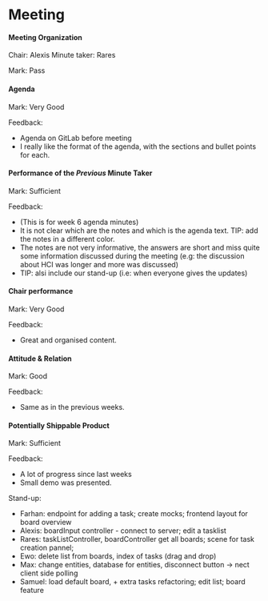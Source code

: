 # Meeting

#### Meeting Organization

Chair: Alexis
Minute taker: Rares

Mark: Pass

#### Agenda 

Mark: Very Good

Feedback: 
* Agenda on GitLab before meeting
* I really like the format of the agenda, with the sections and bullet points for each.

#### Performance of the *Previous* Minute Taker

Mark: Sufficient

Feedback: 
* (This is for week 6 agenda minutes)
* It is not clear which are the notes and which is the agenda text. TIP: add the notes in a different color.
* The notes are not very informative, the answers are short and miss quite some information discussed during the meeting (e.g: the discussion about HCI
was longer and more was discussed)
* TIP: alsi include our stand-up (i.e: when everyone gives the updates)


#### Chair performance

Mark: Very Good

Feedback:
* Great and organised content.

#### Attitude & Relation

Mark: Good

Feedback: 
* Same as in the previous weeks.


#### Potentially Shippable Product

Mark: Sufficient

Feedback: 
* A lot of progress since last weeks
* Small demo was presented.

Stand-up:
- Farhan: endpoint for adding a task; create mocks; frontend layout for board overview
- Alexis: boardInput controller - connect to server; edit a tasklist
- Rares: taskListController, boardController get all boards; scene for task creation pannel; 
- Ewo: delete list from boards, index of tasks (drag and drop)
- Max: change entities, database for entities, disconnect button -> nect client side polling
- Samuel: load default board, + extra tasks refactoring; edit list; board feature






